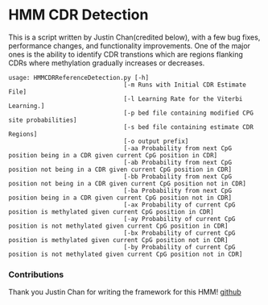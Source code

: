 # HMM CDR Detection

This is a script written by Justin Chan(credited below), with a few bug fixes, performance changes, and functionality improvements. One of the major ones is the ability to identify CDR transtions which are regions flanking CDRs where methylation gradually increases or decreases.

```
usage: HMMCDRReferenceDetection.py [-h] 
                                [-m Runs with Initial CDR Estimate File]    
                                [-l Learning Rate for the Viterbi Learning.] 
                                [-p bed file containing modified CPG site probabilities]
                                [-s bed file containing estimate CDR Regions] 
                                [-o output prefix]  
                                [-aa Probability from next CpG position being in a CDR given current CpG position in CDR]  
                                [-ab Probability from next CpG position not being in a CDR given current CpG position in CDR]   
                                [-bb Probability from next CpG position not being in a CDR given current CpG position not in CDR]   
                                [-ba Probability from next CpG position being in a CDR given current CpG position not in CDR]    
                                [-ax Probability of current CpG position is methylated given current CpG position in CDR]  
                                [-ay Probability of current CpG position is not methylated given current CpG position in CDR]   
                                [-bx Probability of current CpG position is methylated given current CpG position not in CDR]  
                                [-by Probability of current CpG position is not methylated given current CpG position not in CDR]   
```

### Contributions
Thank you Justin Chan for writing the framework for this HMM! [github](https://github.com/Justinmchan408/HMMCDRDetection)

